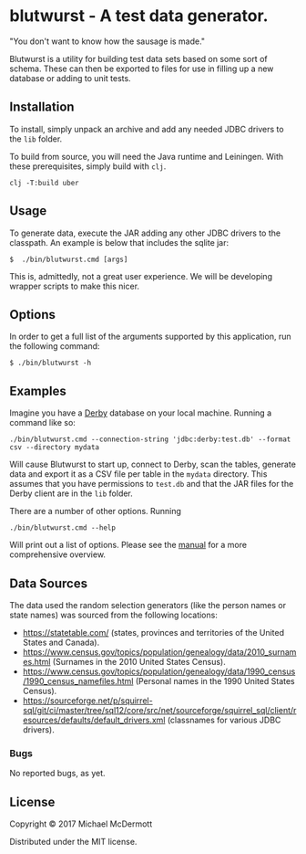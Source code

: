 # blutwurst - A test data generator.

"You don't want to know how the sausage is made."

Blutwurst is a utility for building test data sets based on some sort of
schema. These can then be exported to files for use in filling up a new
database or adding to unit tests.

## Installation

To install, simply unpack an archive and add any needed JDBC drivers to the
`lib` folder. 

To build from source, you will need the Java runtime and Leiningen. With these
prerequisites, simply build with `clj`.

    clj -T:build uber

## Usage

To generate data, execute the JAR adding any other JDBC drivers to the classpath. An example is below that includes the sqlite jar:

    $  ./bin/blutwurst.cmd [args]

This is, admittedly, not a great user experience. We will be developing wrapper scripts to make this nicer.

## Options

In order to get a full list of the arguments supported by this application, run the following command:

    $ ./bin/blutwurst -h

## Examples

Imagine you have a [Derby](https://db.apache.org/derby/) database on your local machine. Running a command like so:

    ./bin/blutwurst.cmd --connection-string 'jdbc:derby:test.db' --format csv --directory mydata 

Will cause Blutwurst to start up, connect to Derby, scan the tables, generate data and export it as a CSV file per 
table in the `mydata` directory. This assumes that you have permissions to `test.db` and that the JAR files for the Derby client
are in the `lib` folder.

There are a number of other options. Running

    ./bin/blutwurst.cmd --help

Will print out a list of options. Please see the [manual](doc/intro.md) for a more comprehensive overview.

## Data Sources

The data used the random selection generators (like the person names or state names) was sourced
from the following locations:

* https://statetable.com/ (states, provinces and territories of the United States and Canada).
* https://www.census.gov/topics/population/genealogy/data/2010_surnames.html (Surnames in the 2010 United States Census).
* https://www.census.gov/topics/population/genealogy/data/1990_census/1990_census_namefiles.html (Personal names in the 1990 United States Census).
* https://sourceforge.net/p/squirrel-sql/git/ci/master/tree/sql12/core/src/net/sourceforge/squirrel_sql/client/resources/defaults/default_drivers.xml (classnames for various JDBC drivers).

### Bugs

No reported bugs, as yet.

## License

Copyright © 2017 Michael McDermott

Distributed under the MIT license.
